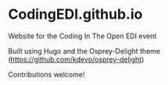 # CodingEDI.github.io

Website for the Coding In The Open EDI event

Built using Hugo and the Osprey-Delight theme (https://github.com/kdevo/osprey-delight)

Contributions welcome!
